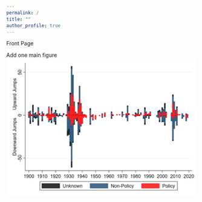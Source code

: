 ```yaml
---
permalink: /
title: ""
author_profile: true
---
```


Front Page

Add one main figure
![Figure 1](files/fig1.png)
